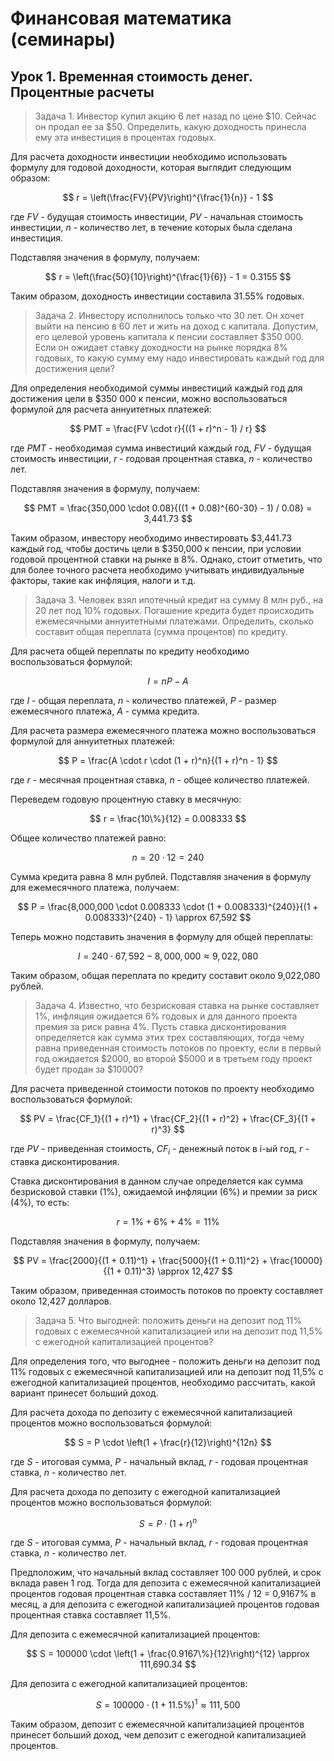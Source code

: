 # Финансовая математика (семинары)

## Урок 1. Временная стоимость денег. Процентные расчеты

> Задача 1. Инвестор купил акцию 6 лет назад по цене $10. Сейчас он продал ее за $50. Определить, какую доходность принесла ему эта инвестиция в процентах годовых.

Для расчета доходности инвестиции необходимо использовать формулу для годовой доходности, которая выглядит следующим образом: 

$$ r = \left(\frac{FV}{PV}\right)^{\frac{1}{n}} - 1 $$

где $FV$ - будущая стоимость инвестиции, $PV$ - начальная стоимость инвестиции, $n$ - количество лет, в течение которых была сделана инвестиция.

Подставляя значения в формулу, получаем:

$$ r = \left(\frac{50}{10}\right)^{\frac{1}{6}} - 1 = 0.3155 $$

Таким образом, доходность инвестиции составила 31.55% годовых.

> Задача 2. Инвестору исполнилось только что 30 лет. Он хочет выйти на пенсию в 60 лет и жить на доход с капитала. Допустим, его целевой уровень капитала к пенсии составляет $350 000. Если он ожидает ставку доходности на рынке порядка 8% годовых, то какую сумму ему надо инвестировать каждый год для достижения цели?

Для определения необходимой суммы инвестиций каждый год для достижения цели в $350 000 к пенсии, можно воспользоваться формулой для расчета аннуитетных платежей:

$$ PMT = \frac{FV \cdot r}{((1 + r)^n - 1) / r} $$

где $PMT$ - необходимая сумма инвестиций каждый год, $FV$ - будущая стоимость инвестиции, $r$ - годовая процентная ставка, $n$ - количество лет.

Подставляя значения в формулу, получаем:

$$ PMT = \frac{350,000 \cdot 0.08}{((1 + 0.08)^{60-30} - 1) / 0.08} = 3,441.73 $$

Таким образом, инвестору необходимо инвестировать $3,441.73 каждый год, чтобы достичь цели в $350,000 к пенсии, при условии годовой процентной ставки на рынке в 8%. Однако, стоит отметить, что для более точного расчета необходимо учитывать индивидуальные факторы, такие как инфляция, налоги и т.д.

> Задача 3. Человек взял ипотечный кредит на сумму 8 млн руб., на 20 лет под 10% годовых. Погашение кредита будет происходить ежемесячными аннуитетными платежами. Определить, сколько составит общая переплата (сумма процентов) по кредиту.


Для расчета общей переплаты по кредиту необходимо воспользоваться формулой:

$$
I = nP - A
$$

где $I$ - общая переплата, $n$ - количество платежей, $P$ - размер ежемесячного платежа, $A$ - сумма кредита.

Для расчета размера ежемесячного платежа можно воспользоваться формулой для аннуитетных платежей:

$$
P = \frac{A \cdot r \cdot (1 + r)^n}{(1 + r)^n - 1}
$$

где $r$ - месячная процентная ставка, $n$ - общее количество платежей.

Переведем годовую процентную ставку в месячную:

$$
r = \frac{10\%}{12} = 0.008333
$$

Общее количество платежей равно:

$$
n = 20 \cdot 12 = 240
$$

Сумма кредита равна 8 млн рублей. Подставляя значения в формулу для ежемесячного платежа, получаем:

$$
P = \frac{8,000,000 \cdot 0.008333 \cdot (1 + 0.008333)^{240}}{(1 + 0.008333)^{240} - 1} \approx 67,592
$$

Теперь можно подставить значения в формулу для общей переплаты:

$$
I = 240 \cdot 67,592 - 8,000,000 \approx 9,022,080
$$

Таким образом, общая переплата по кредиту составит около 9,022,080 рублей.

> Задача 4. Известно, что безрисковая ставка на рынке составляет 1%, инфляция ожидается 6% годовых и для данного проекта премия за риск равна 4%. Пусть ставка дисконтирования определяется как сумма этих трех составляющих, тогда чему равна приведенная стоимость потоков по проекту, если в первый год ожидается $2000, во второй $5000 и в третьем году проект будет продан за $10000?

Для расчета приведенной стоимости потоков по проекту необходимо воспользоваться формулой:

$$
PV = \frac{CF_1}{(1 + r)^1} + \frac{CF_2}{(1 + r)^2} + \frac{CF_3}{(1 + r)^3}
$$

где $PV$ - приведенная стоимость, $CF_i$ - денежный поток в i-ый год, $r$ - ставка дисконтирования.

Ставка дисконтирования в данном случае определяется как сумма безрисковой ставки (1%), ожидаемой инфляции (6%) и премии за риск (4%), то есть:

$$
r = 1\% + 6\% + 4\% = 11\%
$$

Подставляя значения в формулу, получаем:

$$
PV = \frac{2000}{(1 + 0.11)^1} + \frac{5000}{(1 + 0.11)^2} + \frac{10000}{(1 + 0.11)^3} \approx 12,427
$$

Таким образом, приведенная стоимость потоков по проекту составляет около 12,427 долларов.

> Задача 5. Что выгодней: положить деньги на депозит под 11% годовых с ежемесячной капитализацией или на депозит под 11,5% с ежегодной капитализацией процентов?

Для определения того, что выгоднее - положить деньги на депозит под 11% годовых с ежемесячной капитализацией или на депозит под 11,5% с ежегодной капитализацией процентов, необходимо рассчитать, какой вариант принесет больший доход.

Для расчета дохода по депозиту с ежемесячной капитализацией процентов можно воспользоваться формулой:

$$
S = P \cdot \left(1 + \frac{r}{12}\right)^{12n}
$$

где $S$ - итоговая сумма, $P$ - начальный вклад, $r$ - годовая процентная ставка, $n$ - количество лет.

Для расчета дохода по депозиту с ежегодной капитализацией процентов можно воспользоваться формулой:

$$
S = P \cdot \left(1 + r\right)^{n}
$$

где $S$ - итоговая сумма, $P$ - начальный вклад, $r$ - годовая процентная ставка, $n$ - количество лет.

Предположим, что начальный вклад составляет 100 000 рублей, и срок вклада равен 1 год. Тогда для депозита с ежемесячной капитализацией процентов годовая процентная ставка составляет 11% / 12 = 0,9167% в месяц, а для депозита с ежегодной капитализацией процентов годовая процентная ставка составляет 11,5%.

Для депозита с ежемесячной капитализацией процентов:

$$
S = 100000 \cdot \left(1 + \frac{0.9167\%}{12}\right)^{12} \approx 111,690.34
$$

Для депозита с ежегодной капитализацией процентов:

$$
S = 100000 \cdot \left(1 + 11.5\%\right)^{1} \approx 111,500
$$

Таким образом, депозит с ежемесячной капитализацией процентов принесет больший доход, чем депозит с ежегодной капитализацией процентов. 

